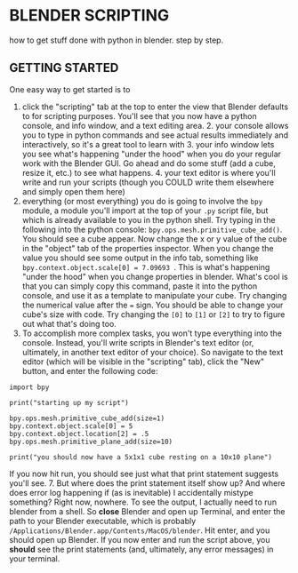 # BLENDER SCRIPTING
how to get stuff done with python in blender. step by step.

## GETTING STARTED
One easy way to get started is to
1. click the "scripting" tab at the top to enter the view that Blender defaults to for scripting purposes. You'll see that you now have a python console, and info window, and a text editing area.
	2. your console allows you to type in python commands and see actual results immediately and interactively, so it's a great tool to learn with
	3. your info window lets you see what's happening "under the hood" when you do your regular work with the Blender GUI. Go ahead and do some stuff (add a cube, resize it, etc.) to see what happens.
	4. your text editor is where you'll write and run your scripts (though you COULD write them elsewhere and simply open them here)
5. everything (or most everything) you do is going to involve the `bpy` module, a module you'll import at the top of your `.py` script file, but which is already available to you in the python shell. Try typing in the following into the python console: `bpy.ops.mesh.primitive_cube_add()`. You should see a cube appear. Now change the x or y value of the cube in the "object" tab of the properties inspector. When you change the value you should see some output in the info tab, something like `bpy.context.object.scale[0] = 7.09693
`. This is what's happening "under the hood" when you change properties in blender. What's cool is that you can simply copy this command, paste it into the python console, and use it as a template to manipulate your cube. Try changing the numerical value after the `=` sign.  You should be able to change your cube's size with code. Try changing the `[0]` to `[1]` or `[2]` to try to figure out what that's doing too.
6. To accomplish more complex tasks, you won't type everything into the console. Instead, you'll write scripts in Blender's text editor (or, ultimately, in another text editor of your choice). So navigate to the text editor (which will be visible in the "scripting" tab), click the "New" button, and enter the following code:

```
import bpy

print("starting up my script")

bpy.ops.mesh.primitive_cube_add(size=1)
bpy.context.object.scale[0] = 5
bpy.context.object.location[2] = .5
bpy.ops.mesh.primitive_plane_add(size=10)

print("you should now have a 5x1x1 cube resting on a 10x10 plane")
```
If you now hit run, you should see just what that print statement suggests you'll see.
7. But where does the print statement itself show up? And where does error log happening if (as is inevitable) I accidentally mistype something? Right now, nowhere. To see the output, I actually need to run blender from a shell. So **close** Blender and open up Terminal, and enter the path to your Blender executable, which is probably `/Applications/Blender.app/Contents/MacOS/blender`. Hit enter, and you should open up Blender. If you now enter and run the script above, you **should** see the print statements (and, ultimately, any error messages) in your terminal.
